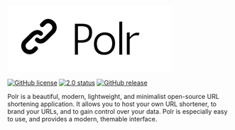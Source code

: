 ![Polr Logo](logo.png)

[![GitHub license](https://img.shields.io/badge/license-GPLv2%2B-blue.svg)](about/license)
[![2.0 status](https://img.shields.io/badge/beta-2.0-yellow.svg)](https://github.com/cydrobolt/polr/tree/2.0-dev)
[![GitHub release](https://img.shields.io/badge/stable-1.5.1-blue.svg)](https://github.com/cydrobolt/polr/releases)

Polr is a beautiful, modern, lightweight, and minimalist open-source URL shortening application. It allows you to host your own URL shortener, to brand your URLs, and to gain control over your data. Polr is especially easy to use, and provides a modern, themable interface.
